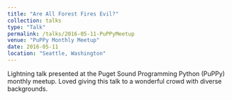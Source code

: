 ```yaml
---
title: "Are All Forest Fires Evil?"
collection: talks
type: "Talk"
permalink: /talks/2016-05-11-PuPPyMeetup
venue: "PuPPy Monthly Meetup"
date: 2016-05-11
location: "Seattle, Washington"
---
```


Lightning talk presented at the Puget Sound Programming Python (PuPPy) monthly meetup. Loved giving this talk to a wonderful crowd with diverse backgrounds.
